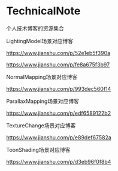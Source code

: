 # TechnicalNote
个人技术博客的资源集合

LightingModel场景对应博客

https://www.jianshu.com/p/52e1eb5f390a

https://www.jianshu.com/p/fe8a675f3b97

NormalMapping场景对应博客

https://www.jianshu.com/p/993dec560f14

ParallaxMapping场景对应博客

https://www.jianshu.com/p/edf6589122b2

TextureChange场景对应博客

https://www.jianshu.com/p/e89def67582a

ToonShading场景对应博客

https://www.jianshu.com/p/d3eb96f0f8b4

